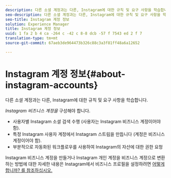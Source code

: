 ```yaml
---
description: 다른 소셜 계정과는 다른, Instagram에 대한 규칙 및 요구 사항을 학습합니다.
seo-description: 다른 소셜 계정과는 다른, Instagram에 대한 규칙 및 요구 사항을 학습합니다.
seo-title: Instagram 계정 정보
solution: Experience Manager
title: Instagram 계정 정보
uuid: 1 fa 2 b 4 ca -264 c -42 c 8-8 dcb -57 f 7543 ed 2 f 7
translation-type: tm+mt
source-git-commit: 67aeb3de964473b326c88c3a3f81ff48a6a12652

---
```



# Instagram 계정 정보{#about-instagram-accounts}

다른 소셜 계정과는 다른, Instagram에 대한 규칙 및 요구 사항을 학습합니다.

*Instagram 비즈니스 계정을* 구성해야 합니다.

* 사용자별 Instagram 소셜 검색 수행 (사용자는 Instagram 비즈니스 계정이어야 함).
* 특정 Instagram 사용자 계정에서 Instagram 스트림을 만듭니다 (계정은 비즈니스 계정이어야 함).
* 부분적으로 자동화된 워크플로우를 사용하여 Instagram의 자산에 대한 권한 요청

Instagram 비즈니스 계정을 만들거나 Instagram 개인 계정을 비즈니스 계정으로 변환하는 방법에 대한 자세한 내용은 Instagram에서 비즈니스 프로필을 설정하려면 [어떻게 합니까? 를 참조하십시오.](https://www.facebook.com/help/502981923235522)
